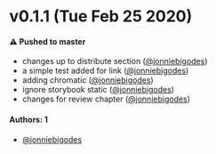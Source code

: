 # v0.1.1 (Tue Feb 25 2020)

#### ⚠️  Pushed to master

- changes up to distribute section  ([@jonniebigodes](https://github.com/jonniebigodes))
- a simple test added for link  ([@jonniebigodes](https://github.com/jonniebigodes))
- adding chromatic  ([@jonniebigodes](https://github.com/jonniebigodes))
- ignore storybook static  ([@jonniebigodes](https://github.com/jonniebigodes))
- changes for review chapter  ([@jonniebigodes](https://github.com/jonniebigodes))

#### Authors: 1

- [@jonniebigodes](https://github.com/jonniebigodes)